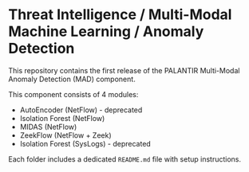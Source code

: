 # Threat Intelligence / Multi-Modal Machine Learning / Anomaly Detection

This repository contains the first release of the PALANTIR Multi-Modal Anomaly Detection (MAD) component.

This component consists of 4 modules:
- AutoEncoder (NetFlow) - deprecated
- Isolation Forest (NetFlow)
- MIDAS (NetFlow)
- ZeekFlow (NetFlow + Zeek)
- Isolation Forest (SysLogs) - deprecated

Each folder includes a dedicated `README.md` file with setup instructions.
